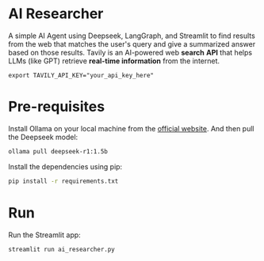 # AI Researcher
A simple AI Agent using Deepseek, LangGraph, and Streamlit to find results from the web that matches the user's query and give a summarized answer based on those results.
Tavily is an AI-powered web **search** **API** that helps LLMs (like GPT) retrieve **real-time information** from the internet.
```
export TAVILY_API_KEY="your_api_key_here"
```

# Pre-requisites
Install Ollama on your local machine from the [official website](https://ollama.com/). And then pull the Deepseek model:

```bash
ollama pull deepseek-r1:1.5b
```

Install the dependencies using pip:

```bash
pip install -r requirements.txt
```

# Run
Run the Streamlit app:

```bash
streamlit run ai_researcher.py
```
